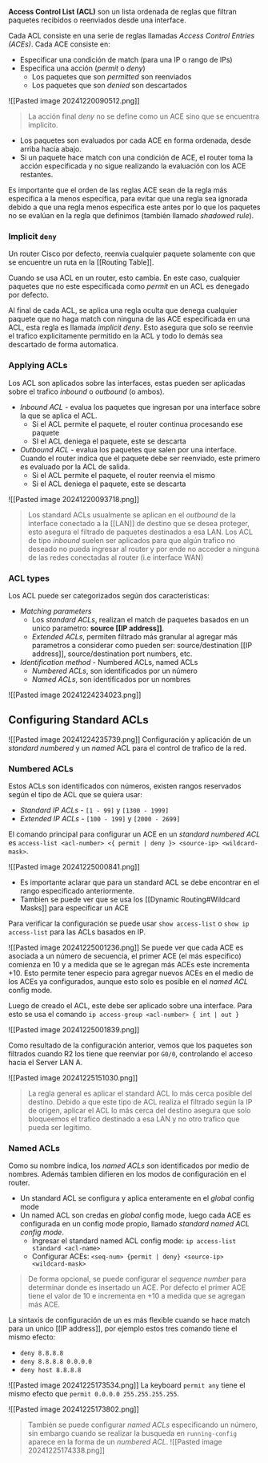 **Access Control List (ACL)** son un lista ordenada de reglas que filtran paquetes recibidos o reenviados desde una interface.

Cada ACL consiste en una serie de reglas llamadas _Access Control Entries (ACEs)_. Cada ACE consiste en:
- Especificar una condición de match (para una IP o rango de IPs)
- Especifica una acción (_permit_ o _deny_)
	- Los paquetes que son _permitted_ son reenviados 
	- Los paquetes que son _denied_ son descartados 

![[Pasted image 20241220090512.png]]

> La acción final _deny_ no se define como un ACE sino que se encuentra implicito.

- Los paquetes son evaluados por cada ACE en forma ordenada, desde arriba hacia abajo.
- Si un paquete hace match con una condición de ACE, el router toma la acción especificada y no sigue realizando la evaluación con los ACE restantes. 

Es importante que el orden de las reglas ACE sean de la regla más especifica a la menos especifica, para evitar que una regla sea ignorada debido a que una regla menos especifica este antes por lo que los paquetes no se evalúan en la regla que definimos (también llamado _shadowed rule_).

### Implicit `deny`
Un router Cisco por defecto, reenvia cualquier paquete solamente con que se encuentre un ruta en la [[Routing Table]].

Cuando se usa ACL en un router, esto cambia. En este caso, cualquier paquetes que no este especificada como _permit_ en un ACL es denegado por defecto. 

Al final de cada ACL, se aplica una regla oculta que denega cualquier paquete que no haga match con ninguna de las ACE especificada en una ACL, esta regla es llamada _implicit deny_. Esto asegura que solo se reenvie el trafico explicitamente permitido en la ACL y todo lo demás sea descartado de forma automatica. 

### Applying ACLs 
Los ACL son aplicados sobre las interfaces, estas pueden ser aplicadas sobre el trafico _inbound_ o _outbound_ (o ambos).
- _Inbound ACL_ - evalua los paquetes que ingresan por una interface sobre la que se aplica el ACL. 
	- Si el ACL permite el paquete, el router continua procesando ese paquete 
	- SI el ACL deniega el paquete, este se descarta 
- _Outbound ACL_ - evalua los paquetes que salen por una interface. Cuando el router indica que el paquete debe ser reenviado, este primero es evaluado por la ACL de salida.  
	- Si el ACL permite el paquete, el router reenvia el mismo 
	- Si el ACL deniega el paquete, este se descarta 

![[Pasted image 20241220093718.png]]

> Los standard ACLs usualmente se aplican en el _outbound_ de la interface conectado a la [[LAN]] de destino que se desea proteger, esto asegura el filtrado de paquetes destinados a esa LAN. 
> Los ACL de tipo _inbound_ suelen ser aplicados para que algún trafico no deseado no pueda ingresar al router y por ende no acceder a ninguna de las redes conectadas al router (i.e interface WAN)

### ACL types 
Los ACL puede ser categorizados según dos caracteristicas:
- _Matching parameters_  
	- Los _standard ACLs_, realizan el match de paquetes basados en un unico parametro: **source [[IP address]]**. 
	- _Extended ACLs_, permiten filtrado más granular al agregar más parametros a considerar como pueden ser: source/destination [[IP address]], source/destination port numbers, etc. 
- _Identification method_ - Numbered ACLs, named ACLs 
	- _Numbered ACLs_, son identificados por un número 
	- _Named ACLs_, son identificados por un nombres

![[Pasted image 20241224234023.png]]


## Configuring Standard ACLs 
![[Pasted image 20241224235739.png]]
Configuración y aplicación de un _standard numbered_ y un _named_ ACL para el control de trafico de la red. 

### Numbered ACLs 
Estos ACLs son identificados con números, existen rangos reservados según el tipo de ACL que se quiera usar: 
- _Standard IP ACLs_ - `[1 - 99]` y `[1300 - 1999]`
- _Extended IP ACLs_ - `[100 - 199]` y `[2000 - 2699]`

El comando principal para configurar un ACE en un _standard numbered ACL_ es `access-list <acl-number> <{ permit | deny }> <source-ip> <wildcard-mask>`. 

![[Pasted image 20241225000841.png]]
- Es importante aclarar que para un standard ACL se debe encontrar en el rango especificado anteriormente.
- Tambien se puede ver que se usa los [[Dynamic Routing#Wildcard Masks]] para especificar un ACE 

Para verificar la configuración se puede usar `show access-list` o `show ip access-list` para las ACLs basados en IP. 

![[Pasted image 20241225001236.png]]
Se puede ver que cada ACE es asociada a un número de secuencia, el primer ACE (el más especifico) comienza en $10$ y a medida que se le agregan más ACEs este incrementa $+10$. Esto permite tener especio para agregar nuevos ACEs en el medio de los ACEs ya configurados, aunque esto solo es posible en el _named ACL_ config mode. 

Luego de creado el ACL, este debe ser aplicado sobre una interface. Para esto se usa el comando `ip access-group <acl-number> { int | out }`

![[Pasted image 20241225001839.png]]

Como resultado de la configuración anterior, vemos que los paquetes son filtrados cuando R2 los tiene que reenviar por `G0/0`, controlando el acceso hacia el Server LAN A.

![[Pasted image 20241225151030.png]]
> La regla general es aplicar el standard ACL lo más cerca posible del destino. Debido a que este tipo de ACL realiza el filtrado según la IP de origen, aplicar el ACL lo más cerca del destino asegura que solo bloqueemos el trafico destinado a esa LAN y no otro trafico que pueda ser legitimo. 

### Named ACLs 
Como su nombre indica, los _named ACLs_ son identificados por medio de nombres. Además tambien difieren en los modos de configuración en el router. 
- Un standard ACL se configura y aplica enteramente en el _global_ config mode 
- Un named ACL son credas en _global_ config mode, luego cada ACE es configurada en un config mode propio, llamado _standard named ACL config mode_.
	- Ingresar el standard named ACL config mode: `ip access-list standard <acl-name>`
	- Configurar ACEs: `<seq-num> {permit | deny} <source-ip> <wildcard-mask>`

> De forma opcional, se puede configurar el _sequence number_ para determinar donde es insertado un ACE. Por defecto el primer ACE tiene el valor de $10$ e incrementa en $+10$ a medida que se agregan más ACE. 

La sintaxis de configuración de un es más flexible cuando se hace match para un unico [[IP address]], por ejemplo estos tres comando tiene el mismo efecto:
- `deny 8.8.8.8` 
- `deny 8.8.8.8 0.0.0.0`
- `deny host 8.8.8.8`

![[Pasted image 20241225173534.png]]
La keyboard `permit any` tiene el mismo efecto que `permit 0.0.0.0 255.255.255.255`.

![[Pasted image 20241225173802.png]]

> También se puede configurar _named ACLs_ especificando un número, sin embargo cuando se realizar la busqueda en `running-config` aparece en la forma de un _numbered ACL_.
> ![[Pasted image 20241225174338.png]]